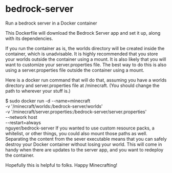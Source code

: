 # bedrock-server

Run a bedrock server in a Docker container

This Dockerfile will download the Bedrock Server app and set it up, along with its dependencies.

If you run the container as is, the worlds directory will be created inside the container, which is unadvisable. It is highly recommended that you store your worlds outside the container using a mount. It is also likely that you will want to customize your server.properties file. The best way to do this is also using a server.properties file outside the container using a mount.

Here is a docker run command that will do that, assuming you have a worlds directory and server.properties file at /minecraft. (You should change the path to wherever your stuff is.)

$ sudo docker run -d --name=minecraft\
    -v '/minecraft/worlds:/bedrock-server/worlds'\
    -v '/minecraft/server.properties:/bedrock-server/server.properties'\
    --network host\
    --restart=always\
    nguyer/bedrock-server
If you wanted to use custom resource packs, a whitelist, or other things, you could also mount those paths as well. Separating the content from the sever executable means that you can safely destroy your Docker container without losing your world. This will come in handy when there are updates to the server app, and you want to redeploy the container.

Hopefully this is helpful to folks. Happy Minecrafting!
